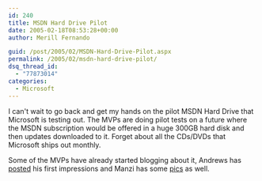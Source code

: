 ```yaml
---
id: 240
title: MSDN Hard Drive Pilot
date: 2005-02-18T08:53:28+00:00
author: Merill Fernando

guid: /post/2005/02/MSDN-Hard-Drive-Pilot.aspx
permalink: /2005/02/msdn-hard-drive-pilot/
dsq_thread_id:
  - "77873014"
categories:
  - Microsoft
---
```

<P>I can't wait to go back and get my hands on the pilot MSDN Hard Drive that Microsoft is testing out. The MVPs are doing pilot tests on a future where the MSDN subscription would be offered in a huge 300GB hard disk and then updates downloaded to it. Forget about all the CDs/DVDs that Microsoft ships out monthly.</P>
<P>Some of the MVPs have already started blogging about it,&nbsp;Andrews has <A href="http://blogs.vbcity.com/shandy/archive/2005/02/13/1056.aspx">posted</A> his first impressions and Manzi has some <A href="http://manzi.weblogs.us/archives/025380.html">pics</A> as well.</P>